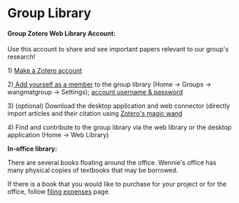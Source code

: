 # Group Library

#### Group Zotero Web Library Account: <a href="#id-6.readinglist-groupzoteroweblibraryaccount" id="id-6.readinglist-groupzoteroweblibraryaccount"></a>

Use this account to share and see important papers relevant to our group's research!

1\) [Make a Zotero account](https://www.zotero.org/user/register/)

2\)[ Add yourself as a member](https://www.zotero.org/groups/4705972/settings/members) to the group library (Home → Groups → wangmatgroup → Settings); [account username & password](https://utexas.box.com/s/217scejibg75iq5k05uocjtuqsa8rrvi)

3\) (optional) Download the desktop application and web connector (directly import articles and their citation using [Zotero's magic wand](https://library.si.edu/sites/default/files/tutorial/pdf/zoterotipstricks-2020-08-tb.pdf)

4\) Find and contribute to the group library via the web library or the desktop application (Home → Web Library)



**In-office library:**

There are several books floating around the office. Wennie's office has many physical copies of textbooks that may be borrowed.&#x20;

If there is a book that you would like to purchase for your project or for the office, follow [filing expenses](../../group-policies/filing-expenses.md) page.
